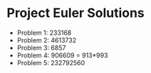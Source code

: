 # Project Euler Solutions 

* Problem 1: 233168
* Problem 2: 4613732
* Problem 3: 6857
* Problem 4: 906609 = 913*993
* Problem 5: 232792560
